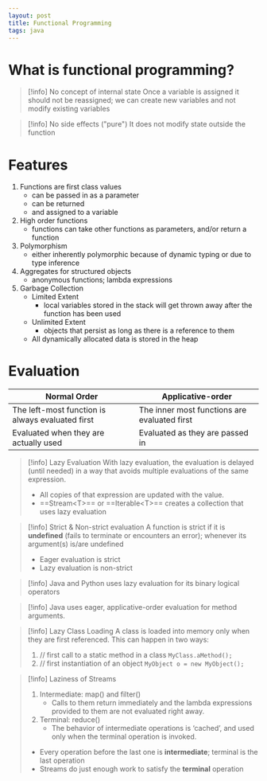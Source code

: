 ```yaml
---
layout: post
title: Functional Programming
tags: java
---
```


# What is functional programming?

>[!info] No concept of internal state
> Once a variable is assigned it should not be reassigned; we can create new variables and not modify existing variables

>[!info] No side effects ("pure")
> It does not modify state outside the function

# Features

1. Functions are first class values
   - can be passed in as a parameter
   - can be returned
   - and assigned to a variable
2. High order functions
   - functions can take other functions as parameters, and/or return a function
3. Polymorphism 
   - either inherently polymorphic because of dynamic typing or due to type inference
4. Aggregates for structured objects
   - anonymous functions; lambda expressions
5. Garbage Collection
   - Limited Extent
	   - local variables stored in the stack will get thrown away after the function has been used
   - Unlimited Extent
	   - objects that persist as long as there is a reference to them
   - All dynamically allocated data is stored in the heap

# Evaluation

| Normal Order                                     | Applicative-order                            |
| ------------------------------------------------ | -------------------------------------------- |
| The left-most function is always evaluated first | The inner most functions are evaluated first |
| Evaluated when they are actually used            | Evaluated as they are passed in              |

>[!info] Lazy Evaluation
> With lazy evaluation, the evaluation is delayed (until needed) in a way that avoids multiple evaluations of the same expression.
> - All copies of that expression are updated with the value.
> - ==Stream\<T\>== or ==Iterable\<T\>== creates a collection that uses lazy evaluation

>[!info] Strict & Non-strict evaluation
> A function is strict if it is **undefined** (fails to terminate or encounters an error); whenever its argument(s) is/are undefined
> - Eager evaluation is strict
> - Lazy evaluation is non-strict

>[!info] Java and Python uses lazy evaluation for its binary logical operators

>[!info] Java uses eager, applicative-order evaluation for method arguments.

>[!info] Lazy Class Loading
>A class is loaded into memory only when they are first referenced. This can happen in two ways:
> 1. // first call to a static method in a class
> 	`MyClass.aMethod();`
> 2. // first instantiation of an object
> 	`MyObject o = new MyObject();`
>

>[!info] Laziness of Streams
>1. Intermediate: map() and filter()
> 	  - Calls to them return immediately and the lambda expressions provided to them are not evaluated right away.
>2. Terminal: reduce()
> 	  - The behavior of intermediate operations is ‘cached’, and used only when the terminal operation is invoked.
> - Every operation before the last one is **intermediate**; terminal is the last operation
> - Streams do just enough work to satisfy the **terminal** operation
